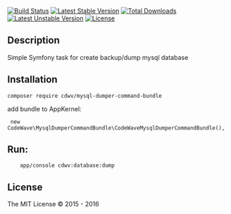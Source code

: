 [![Build Status](https://travis-ci.org/cdwv/MysqlDumperCommandBundle.svg)](https://github.com/cdwv/MysqlDumperCommandBundle) [![Latest Stable Version](https://poser.pugx.org/cdwv/mysql-dumper-command-bundle/v/stable)](https://packagist.org/packages/cdwv/mysql-dumper-command-bundle) [![Total Downloads](https://poser.pugx.org/cdwv/mysql-dumper-command-bundle/downloads)](https://packagist.org/packages/cdwv/mysql-dumper-command-bundle) [![Latest Unstable Version](https://poser.pugx.org/cdwv/mysql-dumper-command-bundle/v/unstable)](https://packagist.org/packages/cdwv/mysql-dumper-command-bundle) [![License](https://poser.pugx.org/cdwv/mysql-dumper-command-bundle/license)](https://packagist.org/packages/cdwv/mysql-dumper-command-bundle)

Description
------------
Simple Symfony task for create backup/dump mysql database

Installation
------------

```
composer require cdwv/mysql-dumper-command-bundle
```

add bundle to AppKernel:
```
 new CodeWave\MysqlDumperCommandBundle\CodeWaveMysqlDumperCommandBundle(),
```

Run:
------------

```
    app/console cdwv:database:dump
```

## License
The MIT License &copy; 2015 - 2016